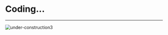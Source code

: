 # Coding...

______________________________________________________________________________________________________
![under-construction3](https://github.com/user-attachments/assets/2b50a036-6e16-44f2-bbb4-4682e912c708)

